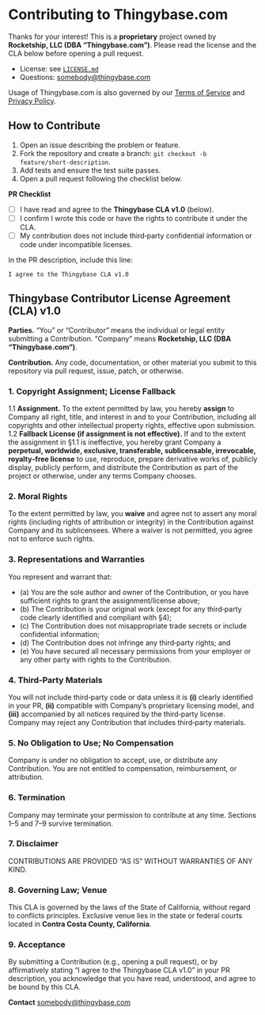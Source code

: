# Contributing to Thingybase.com

Thanks for your interest! This is a **proprietary** project owned by **Rocketship, LLC (DBA “Thingybase.com”)**. Please read the license and the CLA below before opening a pull request.

- License: see [`LICENSE.md`](./LICENSE.md)
- Questions: somebody@thingybase.com

Usage of Thingybase.com is also governed by our [Terms of Service](https://www.thingybase.com/trust/terms) and [Privacy Policy](https://www.thingybase.com/trust/privacy).

## How to Contribute

1. Open an issue describing the problem or feature.
2. Fork the repository and create a branch: `git checkout -b feature/short-description`.
3. Add tests and ensure the test suite passes.
4. Open a pull request following the checklist below.

**PR Checklist**
- [ ] I have read and agree to the **Thingybase CLA v1.0** (below).
- [ ] I confirm I wrote this code or have the rights to contribute it under the CLA.
- [ ] My contribution does not include third‑party confidential information or code under incompatible licenses.

In the PR description, include this line:
```
I agree to the Thingybase CLA v1.0
```

## Thingybase Contributor License Agreement (CLA) v1.0

**Parties.** “You” or “Contributor” means the individual or legal entity submitting a Contribution. “Company” means **Rocketship, LLC (DBA “Thingybase.com”)**.

**Contribution.** Any code, documentation, or other material you submit to this repository via pull request, issue, patch, or otherwise.

### 1. Copyright Assignment; License Fallback

1.1 **Assignment.** To the extent permitted by law, you hereby **assign** to Company all right, title, and interest in and to your Contribution, including all copyrights and other intellectual property rights, effective upon submission.
1.2 **Fallback License (if assignment is not effective).** If and to the extent the assignment in §1.1 is ineffective, you hereby grant Company a **perpetual, worldwide, exclusive, transferable, sublicensable, irrevocable, royalty‑free license** to use, reproduce, prepare derivative works of, publicly display, publicly perform, and distribute the Contribution as part of the project or otherwise, under any terms Company chooses.

### 2. Moral Rights

To the extent permitted by law, you **waive** and agree not to assert any moral rights (including rights of attribution or integrity) in the Contribution against Company and its sublicensees. Where a waiver is not permitted, you agree not to enforce such rights.

### 3. Representations and Warranties

You represent and warrant that:
- (a) You are the sole author and owner of the Contribution, or you have sufficient rights to grant the assignment/license above;
- (b) The Contribution is your original work (except for any third‑party code clearly identified and compliant with §4);
- (c) The Contribution does not misappropriate trade secrets or include confidential information;
- (d) The Contribution does not infringe any third‑party rights; and
- (e) You have secured all necessary permissions from your employer or any other party with rights to the Contribution.

### 4. Third‑Party Materials

You will not include third‑party code or data unless it is **(i)** clearly identified in your PR, **(ii)** compatible with Company’s proprietary licensing model, and **(iii)** accompanied by all notices required by the third‑party license. Company may reject any Contribution that includes third‑party materials.

### 5. No Obligation to Use; No Compensation

Company is under no obligation to accept, use, or distribute any Contribution. You are not entitled to compensation, reimbursement, or attribution.

### 6. Termination

Company may terminate your permission to contribute at any time. Sections 1–5 and 7–9 survive termination.

### 7. Disclaimer

CONTRIBUTIONS ARE PROVIDED “AS IS” WITHOUT WARRANTIES OF ANY KIND.

### 8. Governing Law; Venue

This CLA is governed by the laws of the State of California, without regard to conflicts principles. Exclusive venue lies in the state or federal courts located in **Contra Costa County, California**.

### 9. Acceptance

By submitting a Contribution (e.g., opening a pull request), or by affirmatively stating “I agree to the Thingybase CLA v1.0” in your PR description, you acknowledge that you have read, understood, and agree to be bound by this CLA.

**Contact**
somebody@thingybase.com
